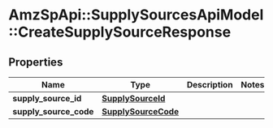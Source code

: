 # AmzSpApi::SupplySourcesApiModel::CreateSupplySourceResponse

## Properties
Name | Type | Description | Notes
------------ | ------------- | ------------- | -------------
**supply_source_id** | [**SupplySourceId**](SupplySourceId.md) |  | 
**supply_source_code** | [**SupplySourceCode**](SupplySourceCode.md) |  | 

